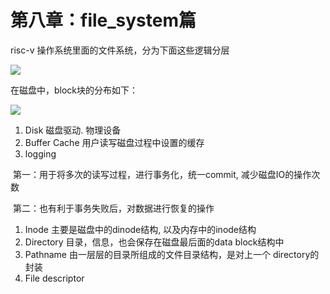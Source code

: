 # 第八章：file_system篇





risc-v 操作系统里面的文件系统，分为下面这些逻辑分层

![](/home/uto_ykf/work_os/xv6-book/src/images/file_system_1.png)

在磁盘中，block块的分布如下：

![](/home/uto_ykf/work_os/xv6-book/src/images/file_system_2.png)

1.  Disk                     磁盘驱动.  物理设备
2.  Buffer Cache        用户读写磁盘过程中设置的缓存
3.  logging                 

​            第一：用于将多次的读写过程，进行事务化，统一commit, 减少磁盘IO的操作次数

​            第二：也有利于事务失败后，对数据进行恢复的操作

1. Inode            主要是磁盘中的dinode结构, 以及内存中的inode结构
2. Directory       目录，信息，也会保存在磁盘最后面的data block结构中
3. Pathname    由一层层的目录所组成的文件目录结构，是对上一个 directory的封装
4. File descriptor


